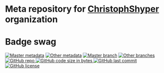 # Meta repository for [ChristophShyper](https://github.com/ChristophShyper) organization


# Badge swag
[![Master metadata](https://github.com/ChristophShyper/.github/workflows/Master%20metadata/badge.svg)](https://github.com/ChristophShyper/.github/actions?query=workflow%3A%22Master+metadata%22)
[![Other metadata](https://github.com/ChristophShyper/.github/workflows/Other%20metadata/badge.svg)](https://github.com/ChristophShyper/.github/actions?query=workflow%3A%22Other+metadata%22)
[![Master branch](https://github.com/ChristophShyper/.github/workflows/Master%20branch/badge.svg)](https://github.com/ChristophShyper/.github/actions?query=workflow%3A%22Master+branch%22)
[![Other branches](https://github.com/ChristophShyper/.github/workflows/Other%20branches/badge.svg)](https://github.com/ChristophShyper/.github/actions?query=workflow%3A%22Other+branches%22)
<br>
[
![GitHub repo](https://img.shields.io/badge/GitHub-ChristophShyper%2F.github-blueviolet.svg?style=plastic&logo=github)
![GitHub code size in bytes](https://img.shields.io/github/languages/code-size/ChristophShyper/.github?color=blueviolet&label=Code%20size&style=plastic&logo=github)
![GitHub last commit](https://img.shields.io/github/last-commit/ChristophShyper/.github?color=blueviolet&logo=github&style=plastic&label=Last%20commit)
![GitHub license](https://img.shields.io/github/license/ChristophShyper/.github?color=blueviolet&logo=github&style=plastic&label=License)
](https://github.com/ChristophShyper/.github "shields.io")
